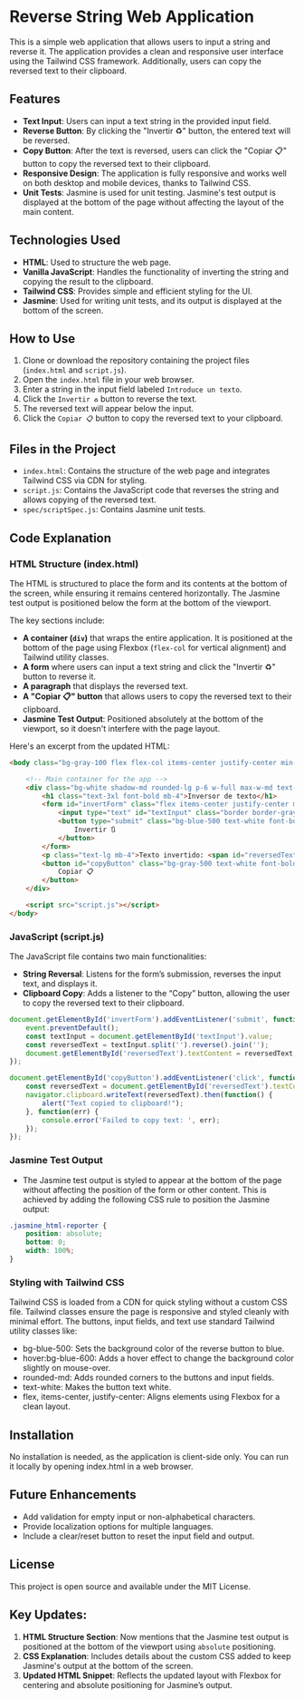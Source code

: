 # Reverse String Web Application

This is a simple web application that allows users to input a string and reverse it. The application provides a clean and responsive user interface using the Tailwind CSS framework. Additionally, users can copy the reversed text to their clipboard.

## Features

- **Text Input**: Users can input a text string in the provided input field.
- **Reverse Button**: By clicking the "Invertir ♻️" button, the entered text will be reversed.
- **Copy Button**: After the text is reversed, users can click the "Copiar 📋" button to copy the reversed text to their clipboard.
- **Responsive Design**: The application is fully responsive and works well on both desktop and mobile devices, thanks to Tailwind CSS.
- **Unit Tests**: Jasmine is used for unit testing. Jasmine's test output is displayed at the bottom of the page without affecting the layout of the main content.

## Technologies Used

- **HTML**: Used to structure the web page.
- **Vanilla JavaScript**: Handles the functionality of inverting the string and copying the result to the clipboard.
- **Tailwind CSS**: Provides simple and efficient styling for the UI.
- **Jasmine**: Used for writing unit tests, and its output is displayed at the bottom of the screen.

## How to Use

1. Clone or download the repository containing the project files (`index.html` and `script.js`).
2. Open the `index.html` file in your web browser.
3. Enter a string in the input field labeled `Introduce un texto`.
4. Click the `Invertir ♻️` button to reverse the text.
5. The reversed text will appear below the input.
6. Click the `Copiar 📋` button to copy the reversed text to your clipboard.

## Files in the Project

- `index.html`: Contains the structure of the web page and integrates Tailwind CSS via CDN for styling.
- `script.js`: Contains the JavaScript code that reverses the string and allows copying of the reversed text.
- `spec/scriptSpec.js`: Contains Jasmine unit tests.

## Code Explanation

### HTML Structure (index.html)

The HTML is structured to place the form and its contents at the bottom of the screen, while ensuring it remains centered horizontally. The Jasmine test output is positioned below the form at the bottom of the viewport.

The key sections include:

- **A container (`div`)** that wraps the entire application. It is positioned at the bottom of the page using Flexbox (`flex-col` for vertical alignment) and Tailwind utility classes.
- **A form** where users can input a text string and click the "Invertir ♻️" button to reverse it.
- **A paragraph** that displays the reversed text.
- **A "Copiar 📋" button** that allows users to copy the reversed text to their clipboard.
- **Jasmine Test Output**: Positioned absolutely at the bottom of the viewport, so it doesn't interfere with the page layout.

Here's an excerpt from the updated HTML:

```html
<body class="bg-gray-100 flex flex-col items-center justify-center min-h-screen relative">

    <!-- Main container for the app -->
    <div class="bg-white shadow-md rounded-lg p-6 w-full max-w-md text-center mb-4">
        <h1 class="text-3xl font-bold mb-4">Inversor de texto</h1>
        <form id="invertForm" class="flex items-center justify-center mb-4">
            <input type="text" id="textInput" class="border border-gray-300 rounded-md p-2 flex-grow text-lg" placeholder="Introduce un texto">
            <button type="submit" class="bg-blue-500 text-white font-bold py-2 px-4 rounded-md hover:bg-blue-600 flex items-center ml-2">
                Invertir 🔃
            </button>
        </form>
        <p class="text-lg mb-4">Texto invertido: <span id="reversedText" class="text-black font-semibold"></span></p>
        <button id="copyButton" class="bg-gray-500 text-white font-bold py-2 px-4 rounded-md hover:bg-gray-600 flex items-center mx-auto">
            Copiar 📋
        </button>
    </div>

    <script src="script.js"></script>
</body>
```

### JavaScript (script.js)

The JavaScript file contains two main functionalities:

- **String Reversal**: Listens for the form’s submission, reverses the input text, and displays it.
- **Clipboard Copy**: Adds a listener to the “Copy” button, allowing the user to copy the reversed text to their clipboard.

```javascript
document.getElementById('invertForm').addEventListener('submit', function(event) {
    event.preventDefault();
    const textInput = document.getElementById('textInput').value;
    const reversedText = textInput.split('').reverse().join('');
    document.getElementById('reversedText').textContent = reversedText;
});

document.getElementById('copyButton').addEventListener('click', function() {
    const reversedText = document.getElementById('reversedText').textContent;
    navigator.clipboard.writeText(reversedText).then(function() {
        alert("Text copied to clipboard!");
    }, function(err) {
        console.error('Failed to copy text: ', err);
    });
});
```

### Jasmine Test Output

- The Jasmine test output is styled to appear at the bottom of the page without affecting the position of the form or other content. This is achieved by adding the following CSS rule to position the Jasmine output:

```css
.jasmine_html-reporter {
    position: absolute;
    bottom: 0;
    width: 100%;
}
```

### Styling with Tailwind CSS

Tailwind CSS is loaded from a CDN for quick styling without a custom CSS file. Tailwind classes ensure the page is responsive and styled cleanly with minimal effort. The buttons, input fields, and text use standard Tailwind utility classes like:

- bg-blue-500: Sets the background color of the reverse button to blue.
- hover:bg-blue-600: Adds a hover effect to change the background color slightly on mouse-over.
- rounded-md: Adds rounded corners to the buttons and input fields.
- text-white: Makes the button text white.
- flex, items-center, justify-center: Aligns elements using Flexbox for a clean layout.

## Installation

No installation is needed, as the application is client-side only. You can run it locally by opening index.html in a web browser.

## Future Enhancements

- Add validation for empty input or non-alphabetical characters.
- Provide localization options for multiple languages.
- Include a clear/reset button to reset the input field and output.

## License

This project is open source and available under the MIT License.


## Key Updates:

1. **HTML Structure Section**: Now mentions that the Jasmine test output is positioned at the bottom of the viewport using `absolute` positioning.
2. **CSS Explanation**: Includes details about the custom CSS added to keep Jasmine's output at the bottom of the screen.
3. **Updated HTML Snippet**: Reflects the updated layout with Flexbox for centering and absolute positioning for Jasmine’s output.